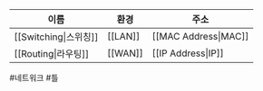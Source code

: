 
| 이름 | 환경 | 주소 |
| ---- | ---- | ---- |
| [[Switching\|스위칭]] | [[LAN]] | [[MAC Address\|MAC]] |
| [[Routing\|라우팅]] | [[WAN]] | [[IP Address\|IP]] |
#네트워크 #틀